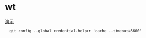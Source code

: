 # wt


[演示](http://jack0624.github.io/wt/)

```
  git config --global credential.helper 'cache --timeout=3600'  
```
